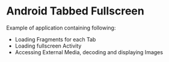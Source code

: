 # Android Tabbed Fullscreen

Example of application containing following:

  - Loading Fragments for each Tab
  - Loading fullscreen Activity
  - Accessing External Media, decoding and displaying Images
